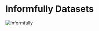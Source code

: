 # Informfully Datasets

![Informfully](https://informfully.readthedocs.io/en/latest/_images/logo_banner.png)
